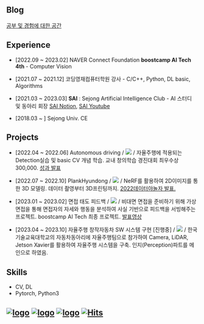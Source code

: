 ## Blog
<a href="https://yyongjae.oopy.io/">공부 및 경험에 대한 공간</a>

## Experience

* [2022.09 ~ 2023.02] NAVER Connect Foundation **boostcamp AI Tech 4th** - Computer Vision

* [2021.07 ~ 2021.12] 코딩영재컴퓨터학원 강사 - C/C++, Python, DL basic, Algorithms

* [2021.03 ~ 2023.03] **SAI** : Sejong Artificial Intelligence Club - AI 스터디 및 동아리 회장 [SAI Notion](https://sejongai.notion.site/SAI-Sejong-Artificial-Intelligence-488d443cf680432ba43878b43521d204), [SAI Youtube](https://www.youtube.com/channel/UCMf5F1uTcuz8MPN62kb55cg/playlists?view_as=subscriber)

* [2018.03 ~ ] Sejong Univ. CE


## Projects

* [2022.04 ~ 2022.06] Autonomous driving / 
 <a href="https://github.com/yyongjae/self-driving"><img src="https://img.shields.io/badge/github-181717?style=for-the-badge&logo=github&logoColor=white"></a> /
자율주행에 적용되는 Detection실습 및 basic CV 개념 학습.
교내 창의학습 경진대회 최우수상 300,000. <a href="https://drive.google.com/file/d/1-e7dtjDQDDTi5IOobdZxc5xSf0JO9Lcv/view?usp=share_link">성과 발표</a> 

* [2022.07 ~ 2022.10] PlankHyundong / 
 <a href="https://github.com/yyongjae/PlankHyundong"><img src="https://img.shields.io/badge/github-181717?style=for-the-badge&logo=github&logoColor=white"></a> /
NeRF를 활용하여 2D이미지를 통한 3D 모델링. 데이터 촬영부터 3D프린팅까지. <a href="https://www.youtube.com/watch?v=s7k_cZi7hvw">2022데이터야놀자 발표.</a> 

* [2023.01 ~ 2023.02] 면접 태도 피드백 /
 <a href="https://github.com/yyongjae/final-project-level3-cv-01"><img src="https://img.shields.io/badge/github-181717?style=for-the-badge&logo=github&logoColor=white"></a> /
비대면 면접을 준비하기 위해 가상 면접을 통해 면접자의 자세와 행동을 분석하여 사실 기반으로 피드백을 서빙해주는 프로젝트. boostcamp AI Tech 최종 프로젝트. <a href="https://www.youtube.com/watch?v=gwWLrjSWBas&list=LL&index=4">발표영상</a> 

* [2023.04 ~ 2023.10] 자율주행 창작자동차 SW 시스템 구현 [진행중] /
 <a href=""><img src="https://img.shields.io/badge/github-181717?style=for-the-badge&logo=github&logoColor=white"></a> /
한국기술교육대학교의 자동차동아리에 자율주행팀으로 참가하여 Camera, LiDAR, Jetson Xavier를 활용하여 자율주행 시스템을 구축. 인지(Perception)파트를 메인으로 하였음.
## Skills

* CV, DL
* Pytorch, Python3

## 
[![logo](https://img.shields.io/badge/Blog-블로그-007396?style=flat)]() 
[![logo](https://img.shields.io/badge/Instagram-__yyongjae-E4405F?style=flat&logo=instagram&logoColor=white)](https://www.instagram.com/__yyongjae/) 
[![logo](https://img.shields.io/badge/Mail-dydwo706@naver.com-D14836?style=flat&logo=gmail&logoColor=white)](mailto:dydwo706@naver.com) 
[![Hits](https://hits.seeyoufarm.com/api/count/incr/badge.svg?url=https%3A%2F%2Fgithub.com%2Fyyongjae&count_bg=%23444244&title_bg=%23000000&icon=&icon_color=%23A07EFF&title=hits&edge_flat=false)](https://hits.seeyoufarm.com)
---
<!-- 
<a href="https://github.com/yyongjae/github-readme-stats">
  <img align="center" src="https://github-readme-stats.vercel.app/api?username=yyongjae&show_icons=true&theme=tokyonight" />
</a>
<a href="https://github.com/yyongjae/convoychat">
  <img align="center" src="https://github-readme-stats.vercel.app/api/top-langs/?username=yyongjae&layout=compact&theme=tokyonight" />
</a>

 -->
